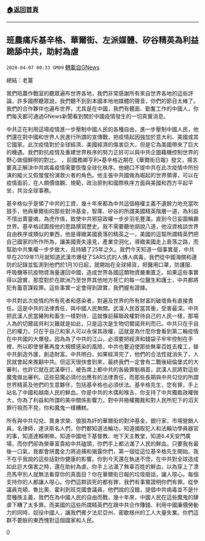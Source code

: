 ###  [:house:返回首頁](https://github.com/ourhimalayas/txt)
---

## 班農痛斥基辛格、華爾街、左派媒體、矽谷精英為利益跪舔中共，助紂為虐
`2020-04-07 00:33 GM09` [轉載自GNews](https://gnews.org/zh-hant/164484/)

總結：老薑

我們班農作戰室的聽眾遍布世界各地，我們非常感謝所有來自世界各地的這些評論，許多國際聽眾說，我們聽不到到本國本地地媒體的聲音，你們的節目太棒了。我們的合作夥伴也遍布世界，尤其是在中國，我們有體面、勤奮工作的中國人，你們每天都可通過GNews新聞看到關於中國疫情發生的一切真實消息。

中共正在利用這場疫情進一步壓制中國人民的各種自由，進一步壓制中國人民，他們還在對中國和世界人民進行所謂的宣傳戰，把疫情起因強加於意大利、美國或其它國家。此次疫情對於全球經濟、美國經濟的傷害巨大，但是它為美國帶來了巨大的機遇。我們對抗疫情及重建世界秩序的努力正好可以與中共企圖藉機控制世界的野心做個鮮明的對比。 ，前國務卿亨利•基辛格近期在《華爾街日報》發文，揚言要真正解決中共病毒疫情需要恢復全球化秩序。他絕口不提中共在此次疫情中所扮演的縱火又假惺惺扮演救火者的角色。他主張中共國做為崛起的世界領導，可以在疫情面前，在人類價值觀、規範，政治原則和國際秩序方面與美國和西方平起平坐，共治全球事務。

基辛格似乎是領了中共的工資，幾十年來都為中共這個極權主義不遺餘力地充當吹鼓手，他與華爾街的那些對沖基金，智庫、矽谷的所謂美國精英階層一道，為利益不惜出賣靈魂，為虎作倀，致使中共邪惡政權一步步羽毛豐滿，直到今日妄圖稱霸世界。基辛格試圖按他的思路撰寫歷史。我不需要聽他胡說八道，他沒資格談世界自由秩序或類似的東西，他是導緻美國衰落的精英之一，美國的這幫所謂精英們把自己國家的所作所為，讓美國喪失遠見，產業空洞化，導緻美國走上衰落之路，而幫助中共集權一步步做大，且持續了25年之久。我們今天知道一個事實是，中共早在2019年11月就知道武漢市爆發了SARS式的人傳人病毒，我們從中國海關和邊防的記錄並監測到他們於1月10日起，就開始在全球掃貨，把醫用口罩，防護服、呼吸機等抗疫物資海量運回中國，造成世界各國這類物資嚴重匱乏。如果這些事實得以證實，那麼對於在歐洲乃至世界其他地方死亡的每一位醫生和護士，中共都將犯有蓄意謀殺罪。這些事實一定會得到證實，我們握有證據。

中共對此次疫情的所有死者和感染者，對遍及世界的所有財富的破壞負有直接責任。這是中共的法律責任，與中國人民無關。武漢人民首當其衝，受害最深。中共把武漢人民當豬狗和畜生一樣對待，這就像前蘇聯政權對待自己的人民一樣，那場人為的切爾諾貝利災難就是如此，只是這次是生物切爾諾貝利而已。中共只在乎自己的權力，只在乎自己和家人可以永保其政權，這就是為什麼你會看到第二輪疫情在中共國的大爆發。因為為了中共的江山，必須要把經濟和錢袋子牢牢控制在手裡，所以即使冒著再度大規模感染的風險，中共也要迫使那些無辜百姓去複工，替中共創造外匯，創造財富。中共明白，如果經濟完了，他們的合法性就消失了，人民就會起來推翻中共。但這天很快會到來，最終我們一定會有二戰後紐倫堡式的大審判，也許它就在武漢舉行，被告席上都中共的各級罪魁禍首，武漢人民將對這些魔鬼做出審判。這些惡魔必須付出應有的法律責任，而那些長期與中共勾兌的所謂世界精英及他們的生意夥伴，包括基辛格也必須伏法。基辛格先生，您有罪，手上站名了中國和越南人民的鮮血。你是中共的木偶和喉舌，你支持了中共獨裁政權做大，你為了利益和所謂的美中關係影響力，對中共極權獨裁和對人民所犯下的滔天罪行視而不見，你和魔鬼一樣糟糕。

所有與中共勾兌、賣身求榮、狼狽為奸的華爾街的對沖基金，銀行家，市場營銷人員，名律師，達沃斯名人們，你們都知道法輪功，知道摘取犯人和法輪功學員器官的事，知道達賴喇嘛，知道中國地下基督教、地下天主教堂，知道6.4天安門廣場，而你們卻為榮華富貴給中共磕頭，你們手上都沾滿了人民的鮮血。只要我有最後一口氣，我都會拼盡全力將追捕和揭露你們，第一個從這位基辛格先生開始。我不在乎我說的這些話對你健康的影響。你到今天還在執迷不悟，在中共對全球造成如此巨大傷害之時，還在助紂為虐。你手上沾滿了無辜百姓的鮮血，以為穿上了漂亮馬甲別人就無法看穿你的真面目？你在華爾街日報的垃圾廢話，讓人噁心。每個支持你的人都讓人噁心。你們這群該死的都有罪，我們有事實證明你們有罪。從參議員克頓、魯比奧、霍利到班克國會議員，他們說的沒錯，提倡中共病毒並不是什麼種族主義，我們在為中國人民的自由而戰，幾十年來，中國人民在這些魔鬼的肆虐下糟了太多罪。而美國的這些所謂精英們在跟中共合作賺錢、利用中國廉價勞動力的同時，奴役中國人，讓我們賓夕法尼亞州、密歇根州的工人大量失業。你們這群不要臉的東西愧對這個國家和人民。
 
0
